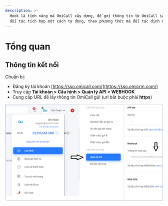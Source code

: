 ```yaml
---
description: >-
  Hook là tính năng mà OmiCall xây dựng, để gửi thông tin từ OmiCall sang cho
  đối tác tích hợp một cách tự động, theo phương thức mà đối tác định nghĩa
---
```


# Tổng quan

## Thông tin kết nối

Chuẩn bị:

* Đăng ký tài khoản [https://sso.omicall.com/](https://sso.omicrm.com/)
* Truy cập **Tài khoản &gt; Cấu hình &gt; Quản lý API &gt; WEBHOOK**
* Cung cấp URL để lấy thông tin OmiCall gửi \(url bắt buộc phải **https**\)

![](../.gitbook/assets/image%20%283%29.png)





